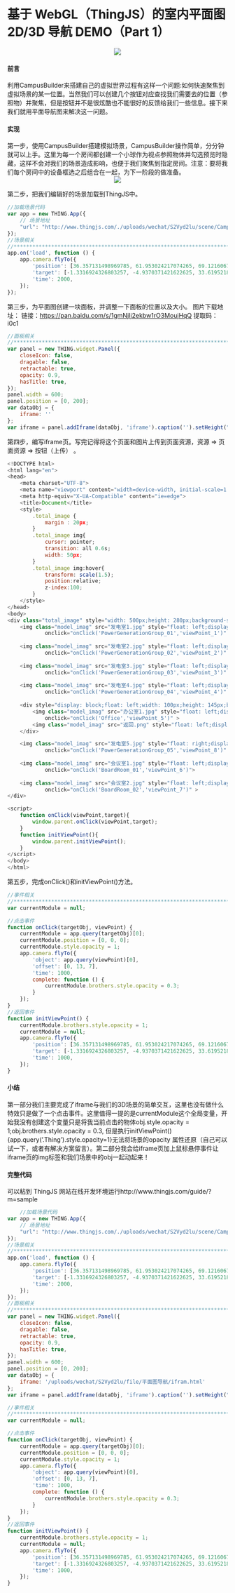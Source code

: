 #  基于 WebGL（ThingJS）的室内平面图 2D/3D 导航 DEMO（Part 1）

<div style="text-align:center" align="center">
<img src="/Alibaba Cloud ApsaraDB/images/室内平面图1.png" align="center" />
</div>
<h4>前言</h4>
利用CampusBuilder来搭建自己的虚拟世界过程有这样一个问题:如何快速聚焦到虚拟场景的某一位置。当然我们可以创建几个按钮对应查找我们需要去的位置（参照物）并聚焦，但是按钮并不是很炫酷也不能很好的反馈给我们一些信息。接下来我们就用平面导航图来解决这一问题。



<h4>实现</h4>
第一步，使用CampusBuilder搭建模拟场景，CampusBuilder操作简单，分分钟就可以上手。这里为每一个房间都创建一个小球作为视点参照物体并勾选预览时隐藏，这样不会对我们的场景造成影响，也便于我们聚焦到指定房间。注意：要将我们每个房间中的设备框选之后组合在一起，为下一阶段的做准备。




 <div style="text-align:center" align="center">
<img src="/Alibaba Cloud ApsaraDB/images/室内平面图2.png" align="center" />
</div>


第二步，把我们编辑好的场景加载到ThingJS中。


```js
//加载场景代码
var app = new THING.App({
	// 场景地址
	"url": "http://www.thingjs.com/./uploads/wechat/S2Vyd2lu/scene/Campus04",
});
//场景相关
//************************************************************************************/
app.on('load', function () {
    app.camera.flyTo({
        'position': [36.357131498969785, 61.953024217074265, 69.12160670337104],
        'target': [-1.3316924326803257, -4.9370371421622625, 33.619521849828544],
        'time': 2000,
    });
});
```



第三步，为平面图创建一块面板，并调整一下面板的位置以及大小。
图片下载地址：
链接：https://pan.baidu.com/s/1gmNjIj2ekbw1rO3MoujHqQ 提取码：i0c1


```js
//面板相关
//************************************************************************************/
var panel = new THING.widget.Panel({
    closeIcon: false,
    dragable: false, 
    retractable: true,
    opacity: 0.9,
    hasTitle: true,
});
panel.width = 600;
panel.position = [0, 200];
var dataObj = {
    iframe: ''
};
var iframe = panel.addIframe(dataObj, 'iframe').caption('').setHeight("290px");
```

第四步，编写iframe页。写完记得将这个页面和图片上传到页面资源，资源 => 页面资源 => 按钮（上传） 。

```js
<!DOCTYPE html>
<html lang="en">
<head>
    <meta charset="UTF-8">
    <meta name="viewport" content="width=device-width, initial-scale=1.0">
    <meta http-equiv="X-UA-Compatible" content="ie=edge">
    <title>Document</title>
    <style>
      	.total_image {
        	margin : 20px;
        }
        .total_image img{
            cursor: pointer;
            transition: all 0.6s;
            width: 50px;
        }
        .total_image img:hover{
            transform: scale(1.5);
            position:relative;
            z-index:100;
        }
    </style>
</head>
<body>
<div class="total_image" style="width: 500px;height: 280px;background-size: 100% auto">
    <img class="model_imag" src="发电室1.jpg" style="float: left;display: block;width: 85px;height: 84px" 
			onclick="onClick('PowerGenerationGroup_01','viewPoint_1')" >
              
    <img class="model_imag" src="发电室2.jpg" style="float: left;display: block;width: 78px;height: 84px" 
			onclick="onClick('PowerGenerationGroup_02','viewPoint_2')" >
              
    <img class="model_imag" src="发电室3.jpg" style="float: left;display: block;width:170px;height: 84px" 
			onclick="onClick('PowerGenerationGroup_03','viewPoint_3')" >
              
    <img class="model_imag" src="发电室4.jpg" style="float: left;display: block;width:167px;height: 84px" 
			onclick="onClick('PowerGenerationGroup_04','viewPoint_4')" >
              
    <div style="display: block;float: left;width: 100px;height: 145px;background-color:white">
        <img class="model_imag" src="办公室1.jpg" style="float: left;display: block;width:100px;height: 60px" 
			onclick="onClick('Office','viewPoint_5')" >
        <img class="model_imag" src="返回.png" style="float: left;display: block;width:100px;height: 80px" onclick="initViewPoint()">
    </div>

    <img class="model_imag" src="发电室5.jpg" style="float: right;display: block;width:123px" 
			onclick="onClick('PowerGenerationGroup_05','viewPoint_8')" > 
              
    <img class="model_imag" src="会议室1.jpg" style="float: left;display: block;width: 138px;height: 145px"  alt="" 
			onclick="onClick('BoardRoom_01','viewPoint_6')">
              
    <img class="model_imag" src="会议室2.jpg" style="float: left;display: block;width: 138px;height: 145px"  alt="" 
			onclick="onClick('BoardRoom_02','viewPoint_7')" > 
</div>

<script>
    function onClick(viewPoint,target){
        window.parent.onClick(viewPoint,target);
    }
	function initViewPoint(){
        window.parent.initViewPoint();
    }
</script>
</body>
</html>
```


第五步，完成onClick()和initViewPoint()方法。

```js
//事件相关
//************************************************************************************/
var currentModule = null;

//点击事件
function onClick(targetObj, viewPoint) {
    currentModule = app.query(targetObj)[0];
    currentModule.position = [0, 0, 0];
    currentModule.style.opacity = 1;
    app.camera.flyTo({
        'object': app.query(viewPoint)[0],
        'offset': [0, 13, 7],
        'time': 1000,
        complete: function () {
            currentModule.brothers.style.opacity = 0.3;
        }
    });
}
//返回事件
function initViewPoint() {
    currentModule.brothers.style.opacity = 1;
    currentModule = null;
    app.camera.flyTo({
        'position': [36.357131498969785, 61.953024217074265, 69.12160670337104],
        'target': [-1.3316924326803257, -4.9370371421622625, 33.619521849828544],
        'time': 1000,
    });
}
```

<h4>小结</h4>
第一部分我们主要完成了iframe与我们的3D场景的简单交互，这里也没有做什么特效只是做了一个点击事件。这里值得一提的是currentModule这个全局变量，开始我没有创建这个变量只是将我当前点击的物体obj.style.opacity = 1;obj.brothers.style.opacity = 0.3, 但是执行initViewPoint(){app.query(’.Thing’).style.opacity=1}无法将场景的opacity 属性还原（自己可以试一下，或者有解决方案留言）。第二部分我会给iframe页加上鼠标悬停事件让iframe页的img标签和我们场景中的obj一起动起来！


<h4>完整代码</h4>
可以粘到 ThingJS 网站在线开发环境运行http://www.thingjs.com/guide/?m=sample

```js
	//加载场景代码
var app = new THING.App({
	// 场景地址
	"url": "http://www.thingjs.com/./uploads/wechat/S2Vyd2lu/scene/Campus04",
});
//场景相关
//************************************************************************************/
app.on('load', function () {
    app.camera.flyTo({
        'position': [36.357131498969785, 61.953024217074265, 69.12160670337104],
        'target': [-1.3316924326803257, -4.9370371421622625, 33.619521849828544],
        'time': 2000,
    });
});
//面板相关
//************************************************************************************/
var panel = new THING.widget.Panel({
    closeIcon: false,
    dragable: false, 
    retractable: true,
    opacity: 0.9,
    hasTitle: true,
});
panel.width = 600;
panel.position = [0, 200];
var dataObj = {
    iframe: '/uploads/wechat/S2Vyd2lu/file/平面图导航/ifram.html'
};
var iframe = panel.addIframe(dataObj, 'iframe').caption('').setHeight("290px");

//事件相关
//************************************************************************************/
var currentModule = null;

//点击事件
function onClick(targetObj, viewPoint) {
    currentModule = app.query(targetObj)[0];
    currentModule.position = [0, 0, 0];
    currentModule.style.opacity = 1;
    app.camera.flyTo({
        'object': app.query(viewPoint)[0],
        'offset': [0, 13, 7],
        'time': 1000,
        complete: function () {
            currentModule.brothers.style.opacity = 0.3;
        }
    });
}
//返回事件
function initViewPoint() {
    currentModule.brothers.style.opacity = 1;
    currentModule = null;
    app.camera.flyTo({
        'position': [36.357131498969785, 61.953024217074265, 69.12160670337104],
        'target': [-1.3316924326803257, -4.9370371421622625, 33.619521849828544],
        'time': 1000,
    });
}
```
 
